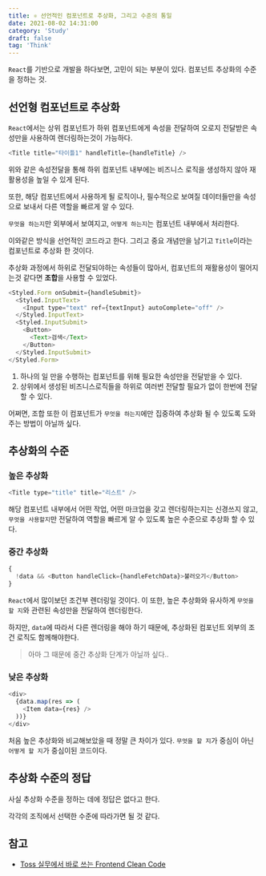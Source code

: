 ```yaml
---
title: ⚛ 선언적인 컴포넌트로 추상화, 그리고 수준의 통일
date: 2021-08-02 14:31:00
category: 'Study'
draft: false
tag: 'Think'
---
```


`React`를 기반으로 개발을 하다보면, 고민이 되는 부분이 있다.
컴포넌트 추상화의 수준을 정하는 것.

## 선언형 컴포넌트로 추상화

`React`에서는 상위 컴포넌트가 하위 컴포넌트에게 속성을 전달하여 오로지 전달받은 속성만을 사용하여 렌더링하는것이 가능하다.

```js
<Title title="타이틀1" handleTitle={handleTitle} />
```

위와 같은 속성전달을 통해 하위 컴포넌트 내부에는 비즈니스 로직을 생성하지 않아 재활용성을 높일 수 있게 된다.

또한, 해당 컴포넌트에서 사용하게 될 로직이나, 필수적으로 보여질 데이터들만을 속성으로 보내서 다른 역할을 빠르게 알 수 있다.

`무엇을 하는지`만 외부에서 보여지고, `어떻게 하는지`는 컴포넌트 내부에서 처리한다.

이와같은 방식을 선언적인 코드라고 한다.
그리고 중요 개념만을 남기고 `Title`이라는 컴포넌트로 추상화 한 것이다.

추상화 과정에서 하위로 전달되야하는 속성들이 많아서, 컴포넌트의 재활용성이 떨어지는것 같다면 **조합**을 사용할 수 있었다.

```js
<Styled.Form onSubmit={handleSubmit}>
  <Styled.InputText>
    <Input type="text" ref={textInput} autoComplete="off" />
  </Styled.InputText>
  <Styled.InputSubmit>
    <Button>
      <Text>검색</Text>
    </Button>
  </Styled.InputSubmit>
</Styled.Form>
```

1. 하나의 일 만을 수행하는 컴포넌트를 위해 필요한 속성만을 전달받을 수 있다.
2. 상위에서 생성된 비즈니스로직들을 하위로 여러번 전달할 필요가 없이 한번에 전달할 수 있다.

어쩌면, 조합 또한 이 컴포넌트가 `무엇을 하는지`에만 집중하여 추상화 될 수 있도록 도와주는 방법이 아닐까 싶다.

## 추상화의 수준

### 높은 추상화

```js
<Title type="title" title="리스트" />
```

해당 컴포넌트 내부에서 어떤 작업, 어떤 마크업을 갖고 렌더링하는지는 신경쓰지 않고, `무엇을 사용할지`만 전달하여 역할을 빠르게 알 수 있도록 높은 수준으로 추상화 할 수 있다.

### 중간 추상화

```js
{
  !data && <Button handleClick={handleFetchData}>불러오기</Button>
}
```

`React`에서 많이보던 조건부 렌더링일 것이다. 이 또한, 높은 추상화와 유사하게 `무엇을 할 지`와 관련된 속성만을 전달하여 렌더링한다.

하지만, `data`에 따라서 다른 렌더링을 해야 하기 때문에, 추상화된 컴포넌트 외부의 조건 로직도 함께해야한다.

> 아마 그 때문에 중간 추상화 단계가 아닐까 싶다..

### 낮은 추상화

```js
<div>
  {data.map(res => (
    <Item data={res} />
  ))}
</div>
```

처음 높은 추상화와 비교해보았을 때 정말 큰 차이가 있다. `무엇을 할 지`가 중심이 아닌 `어떻게 할 지`가 중심이된 코드이다.

## 추상화 수준의 정답

사실 추상화 수준을 정하는 데에 정답은 없다고 한다.

각각의 조직에서 선택한 수준에 따라가면 될 것 같다.

## 참고

- [Toss 실무에서 바로 쓰는 Frontend Clean Code](https://toss.im/slash-21/sessions/3-3)
